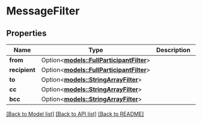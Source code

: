 # MessageFilter

## Properties

Name | Type | Description | Notes
------------ | ------------- | ------------- | -------------
**from** | Option<[**models::FullParticipantFilter**](FullParticipantFilter.md)> |  | [optional]
**recipient** | Option<[**models::FullParticipantFilter**](FullParticipantFilter.md)> |  | [optional]
**to** | Option<[**models::StringArrayFilter**](StringArrayFilter.md)> |  | [optional]
**cc** | Option<[**models::StringArrayFilter**](StringArrayFilter.md)> |  | [optional]
**bcc** | Option<[**models::StringArrayFilter**](StringArrayFilter.md)> |  | [optional]

[[Back to Model list]](../README.md#documentation-for-models) [[Back to API list]](../README.md#documentation-for-api-endpoints) [[Back to README]](../README.md)


